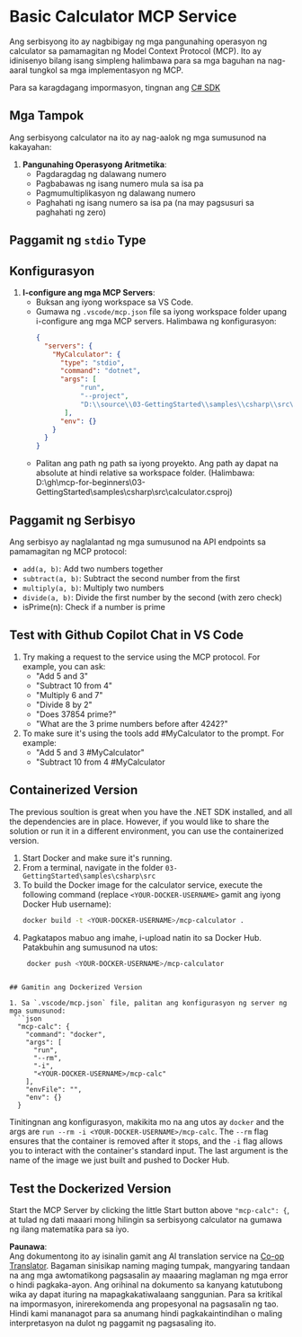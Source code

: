 <!--
CO_OP_TRANSLATOR_METADATA:
{
  "original_hash": "0f7a188d6cb4c18fc83e44fede4cadb1",
  "translation_date": "2025-05-17T13:02:35+00:00",
  "source_file": "03-GettingStarted/samples/csharp/README.md",
  "language_code": "tl"
}
-->
# Basic Calculator MCP Service

Ang serbisyong ito ay nagbibigay ng mga pangunahing operasyon ng calculator sa pamamagitan ng Model Context Protocol (MCP). Ito ay idinisenyo bilang isang simpleng halimbawa para sa mga baguhan na nag-aaral tungkol sa mga implementasyon ng MCP.

Para sa karagdagang impormasyon, tingnan ang [C# SDK](https://github.com/modelcontextprotocol/csharp-sdk)

## Mga Tampok

Ang serbisyong calculator na ito ay nag-aalok ng mga sumusunod na kakayahan:

1. **Pangunahing Operasyong Aritmetika**:
   - Pagdaragdag ng dalawang numero
   - Pagbabawas ng isang numero mula sa isa pa
   - Pagmumultiplikasyon ng dalawang numero
   - Paghahati ng isang numero sa isa pa (na may pagsusuri sa paghahati ng zero)

## Paggamit ng `stdio` Type

## Konfigurasyon

1. **I-configure ang mga MCP Servers**:
   - Buksan ang iyong workspace sa VS Code.
   - Gumawa ng `.vscode/mcp.json` file sa iyong workspace folder upang i-configure ang mga MCP servers. Halimbawa ng konfigurasyon:
     ```json
     {
       "servers": {
         "MyCalculator": {
           "type": "stdio",
           "command": "dotnet",
           "args": [
                "run",
                "--project",
                "D:\\source\\03-GettingStarted\\samples\\csharp\\src\\calculator.csproj"
            ],
           "env": {}
         }
       }
     }
     ```
   - Palitan ang path ng path sa iyong proyekto. Ang path ay dapat na absolute at hindi relative sa workspace folder. (Halimbawa: D:\\gh\\mcp-for-beginners\\03-GettingStarted\\samples\\csharp\\src\\calculator.csproj)

## Paggamit ng Serbisyo

Ang serbisyo ay naglalantad ng mga sumusunod na API endpoints sa pamamagitan ng MCP protocol:

- `add(a, b)`: Add two numbers together
- `subtract(a, b)`: Subtract the second number from the first
- `multiply(a, b)`: Multiply two numbers
- `divide(a, b)`: Divide the first number by the second (with zero check)
- isPrime(n): Check if a number is prime

## Test with Github Copilot Chat in VS Code

1. Try making a request to the service using the MCP protocol. For example, you can ask:
   - "Add 5 and 3"
   - "Subtract 10 from 4"
   - "Multiply 6 and 7"
   - "Divide 8 by 2"
   - "Does 37854 prime?"
   - "What are the 3 prime numbers before after 4242?"
2. To make sure it's using the tools add #MyCalculator to the prompt. For example:
   - "Add 5 and 3 #MyCalculator"
   - "Subtract 10 from 4 #MyCalculator


## Containerized Version

The previous soultion is great when you have the .NET SDK installed, and all the dependencies are in place. However, if you would like to share the solution or run it in a different environment, you can use the containerized version.

1. Start Docker and make sure it's running.
1. From a terminal, navigate in the folder `03-GettingStarted\samples\csharp\src` 
1. To build the Docker image for the calculator service, execute the following command (replace `<YOUR-DOCKER-USERNAME>` gamit ang iyong Docker Hub username):
   ```bash
   docker build -t <YOUR-DOCKER-USERNAME>/mcp-calculator .
   ``` 
1. Pagkatapos mabuo ang imahe, i-upload natin ito sa Docker Hub. Patakbuhin ang sumusunod na utos:
   ```bash
    docker push <YOUR-DOCKER-USERNAME>/mcp-calculator
  ```

## Gamitin ang Dockerized Version

1. Sa `.vscode/mcp.json` file, palitan ang konfigurasyon ng server ng mga sumusunod:
   ```json
    "mcp-calc": {
      "command": "docker",
      "args": [
        "run",
        "--rm",
        "-i",
        "<YOUR-DOCKER-USERNAME>/mcp-calc"
      ],
      "envFile": "",
      "env": {}
    }
   ```
   Tinitingnan ang konfigurasyon, makikita mo na ang utos ay `docker` and the args are `run --rm -i <YOUR-DOCKER-USERNAME>/mcp-calc`. The `--rm` flag ensures that the container is removed after it stops, and the `-i` flag allows you to interact with the container's standard input. The last argument is the name of the image we just built and pushed to Docker Hub.

## Test the Dockerized Version

Start the MCP Server by clicking the little Start button above `"mcp-calc": {`, at tulad ng dati maaari mong hilingin sa serbisyong calculator na gumawa ng ilang matematika para sa iyo.

**Paunawa**:  
Ang dokumentong ito ay isinalin gamit ang AI translation service na [Co-op Translator](https://github.com/Azure/co-op-translator). Bagaman sinisikap naming maging tumpak, mangyaring tandaan na ang mga awtomatikong pagsasalin ay maaaring maglaman ng mga error o hindi pagkaka-ayon. Ang orihinal na dokumento sa kanyang katutubong wika ay dapat ituring na mapagkakatiwalaang sanggunian. Para sa kritikal na impormasyon, inirerekomenda ang propesyonal na pagsasalin ng tao. Hindi kami mananagot para sa anumang hindi pagkakaintindihan o maling interpretasyon na dulot ng paggamit ng pagsasaling ito.